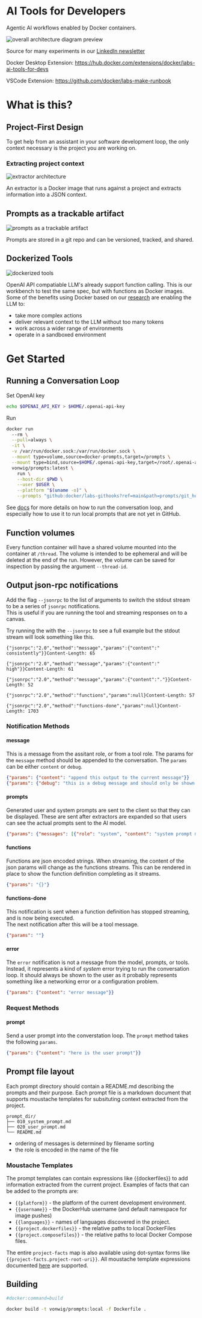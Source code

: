 # AI Tools for Developers

Agentic AI workflows enabled by Docker containers.

![overall architecture diagram preview](img1.png)

Source for many experiments in our [LinkedIn newsletter](https://www.linkedin.com/newsletters/docker-labs-genai-7204877599427194882/)

Docker Desktop Extension: https://hub.docker.com/extensions/docker/labs-ai-tools-for-devs

VSCode Extension: https://github.com/docker/labs-make-runbook

# What is this?

## Project-First Design
To get help from an assistant in your software development loop, the only context necessary is the project you are working on. 

### Extracting project context
![extractor architecture](img2.png)

An extractor is a Docker image that runs against a project and extracts information into a JSON context.

## Prompts as a trackable artifact
![prompts as a trackable artifact](img3.png)

Prompts are stored in a git repo and can be versioned, tracked, and shared. 

## Dockerized Tools
![dockerized tools](img4.png)

OpenAI API compatiable LLM's already support function calling. This is our workbench to test the same spec, but with functions as Docker images. Some of the benefits using Docker based on our [research](https://www.linkedin.com/newsletters/docker-labs-genai-7204877599427194882/) are enabling the LLM to: 
- take more complex actions
- deliver relevant context to the LLM without too many tokens
- work across a wider range of environments
- operate in a sandboxed environment

# Get Started

## Running a Conversation Loop

Set OpenAI key
```sh
echo $OPENAI_API_KEY > $HOME/.openai-api-key
```
Run
```sh
docker run 
  --rm \
  --pull=always \
  -it \
  -v /var/run/docker.sock:/var/run/docker.sock \
  --mount type=volume,source=docker-prompts,target=/prompts \
  --mount type=bind,source=$HOME/.openai-api-key,target=/root/.openai-api-key \
  vonwig/prompts:latest \
    run \
    --host-dir $PWD \
    --user $USER \
    --platform "$(uname -o)" \
    --prompts "github:docker/labs-githooks?ref=main&path=prompts/git_hooks"
```

See [docs](https://vonwig.github.io/prompts.docs/#/page/running%20the%20prompt%20engine) for more details on how to run the conversation loop, 
and especially how to use it to run local prompts that are not yet in GitHub.

## Function volumes

Every function container will have a shared volume mounted into the container at `/thread`.
The volume is intended to be ephemeral and will be deleted at the end of the run.  However, the volume
can be saved for inspection by passing the argument `--thread-id`.  

## Output json-rpc notifications

Add the flag `--jsonrpc` to the list of arguments to switch the stdout stream to be a series of `jsonrpc` notifications.  
This is useful if you are running the tool and streaming responses on to a canvas.

Try running the with the `--jsonrpc` to see a full example but the stdout stream will look something like this.

```
{"jsonrpc":"2.0","method":"message","params":{"content":" consistently"}}Content-Length: 65

{"jsonrpc":"2.0","method":"message","params":{"content":" high"}}Content-Length: 61

{"jsonrpc":"2.0","method":"message","params":{"content":"."}}Content-Length: 52

{"jsonrpc":"2.0","method":"functions","params":null}Content-Length: 57

{"jsonrpc":"2.0","method":"functions-done","params":null}Content-Length: 1703
```

### Notification Methods

#### message

This is a message from the assitant role, or from a tool role. 
The params for the `message` method should be appended to the conversation.  The `params` can be either 
`content` or `debug`.

```json
{"params": {"content": "append this output to the current message"}}
{"params": {"debug": "this is a debug message and should only be shown in debug mode"}}
```

#### prompts

Generated user and system prompts are sent to the client so that they can be displayed.  These
are sent after extractors are expanded so that users can see the actual prompts sent to the AI model.

```json
{"params": {"messages": [{"role": "system", "content": "system prompt message"}]}}
```

#### functions

Functions are json encoded strings.  When streaming, the content of the json params will change as 
the functions streams.  This can be rendered in place to show the function definition completing
as it streams.

```json
{"params": "{}"}
```

#### functions-done

This notification is sent when a function definition has stopped streaming, and is now being executed.  
The next notification after this will be a tool message.

```json
{"params": ""}
```

#### error

The `error` notification is not a message from the model, prompts, or tools.  Instead, it represents a kind
of _system_ error trying to run the conversation loop.  It should always be shown to the user as it 
probably represents something like a networking error or a configuration problem.

```json
{"params": {"content": "error message"}}
```

### Request Methods

#### prompt

Send a user prompt into the converstation loop.  The `prompt` method takes the following `params`.

```json
{"params": {"content": "here is the user prompt"}}
```

## Prompt file layout

Each prompt directory should contain a README.md describing the prompts and their purpose.  Each prompt file
is a markdown document that supports moustache templates for subsituting context extracted from the project.

```
prompt_dir/
├── 010_system_prompt.md
├── 020_user_prompt.md
└── README.md
```

* ordering of messages is determined by filename sorting
* the role is encoded in the name of the file

### Moustache Templates

The prompt templates can contain expressions like {{dockerfiles}} to add information
extracted from the current project.  Examples of facts that can be added to the
prompts are:

* `{{platform}}` - the platform of the current development environment.
* `{{username}}` - the DockerHub username (and default namespace for image pushes)
* `{{languages}}` - names of languages discovered in the project.
* `{{project.dockerfiles}}` - the relative paths to local DockerFiles
* `{{project.composefiles}}` - the relative paths to local Docker Compose files.

The entire `project-facts` map is also available using dot-syntax
forms like `{{project-facts.project-root-uri}}`.  All moustache template
expressions documented [here](https://github.com/yogthos/Selmer) are supported.

## Building

```sh
#docker:command=build

docker build -t vonwig/prompts:local -f Dockerfile .
```

